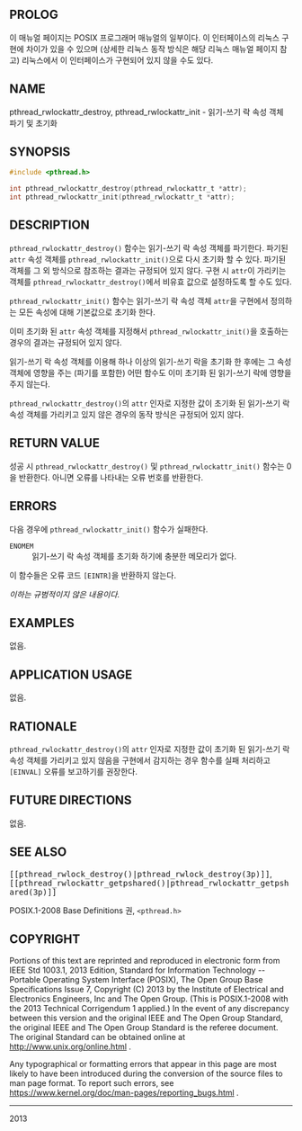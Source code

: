 ## PROLOG

이 매뉴얼 페이지는 POSIX 프로그래머 매뉴얼의 일부이다. 이 인터페이스의 리눅스 구현에 차이가 있을 수 있으며 (상세한 리눅스 동작 방식은 해당 리눅스 매뉴얼 페이지 참고) 리눅스에서 이 인터페이스가 구현되어 있지 않을 수도 있다.

## NAME

pthread_rwlockattr_destroy, pthread_rwlockattr_init - 읽기-쓰기 락 속성 객체 파기 및 초기화

## SYNOPSIS

```c
#include <pthread.h>

int pthread_rwlockattr_destroy(pthread_rwlockattr_t *attr);
int pthread_rwlockattr_init(pthread_rwlockattr_t *attr);
```

## DESCRIPTION

`pthread_rwlockattr_destroy()` 함수는 읽기-쓰기 락 속성 객체를 파기한다. 파기된 `attr` 속성 객체를 `pthread_rwlockattr_init()`으로 다시 초기화 할 수 있다. 파기된 객체를 그 외 방식으로 참조하는 결과는 규정되어 있지 않다. 구현 시 `attr`이 가리키는 객체를 `pthread_rwlockattr_destroy()`에서 비유효 값으로 설정하도록 할 수도 있다.

`pthread_rwlockattr_init()` 함수는 읽기-쓰기 락 속성 객체 `attr`을 구현에서 정의하는 모든 속성에 대해 기본값으로 초기화 한다.

이미 초기화 된 `attr` 속성 객체를 지정해서 `pthread_rwlockattr_init()`을 호출하는 경우의 결과는 규정되어 있지 않다.

읽기-쓰기 락 속성 객체를 이용해 하나 이상의 읽기-쓰기 락을 초기화 한 후에는 그 속성 객체에 영향을 주는 (파기를 포함한) 어떤 함수도 이미 초기화 된 읽기-쓰기 락에 영향을 주지 않는다.

`pthread_rwlockattr_destroy()`의 `attr` 인자로 지정한 값이 초기화 된 읽기-쓰기 락 속성 객체를 가리키고 있지 않은 경우의 동작 방식은 규정되어 있지 않다.

## RETURN VALUE

성공 시 `pthread_rwlockattr_destroy()` 및 `pthread_rwlockattr_init()` 함수는 0을 반환한다. 아니면 오류를 나타내는 오류 번호를 반환한다.

## ERRORS

다음 경우에 `pthread_rwlockattr_init()` 함수가 실패한다.

<dl>
<dt><code>ENOMEM</code></dt>
<dd>읽기-쓰기 락 속성 객체를 초기화 하기에 충분한 메모리가 없다.</dd>
</dl>

이 함수들은 오류 코드 `[EINTR]`을 반환하지 않는다.

<em>이하는 규범적이지 않은 내용이다.</em>

## EXAMPLES

없음.

## APPLICATION USAGE

없음.

## RATIONALE

`pthread_rwlockattr_destroy()`의 `attr` 인자로 지정한 값이 초기화 된 읽기-쓰기 락 속성 객체를 가리키고 있지 않음을 구현에서 감지하는 경우 함수를 실패 처리하고 `[EINVAL]` 오류를 보고하기를 권장한다.

## FUTURE DIRECTIONS

없음.

## SEE ALSO

<tt>[[pthread_rwlock_destroy()|pthread_rwlock_destroy(3p)]]</tt>, <tt>[[pthread_rwlockattr_getpshared()|pthread_rwlockattr_getpshared(3p)]]</tt>

POSIX.1-2008 Base Definitions 권, `<pthread.h>`

## COPYRIGHT

Portions of this text are reprinted and reproduced in electronic form from IEEE Std 1003.1, 2013 Edition, Standard for Information Technology -- Portable Operating System Interface (POSIX), The Open Group Base Specifications Issue 7, Copyright (C) 2013 by the Institute of Electrical and Electronics Engineers, Inc and The Open Group. (This is POSIX.1-2008 with the 2013 Technical Corrigendum 1 applied.) In the event of any discrepancy between this version and the original IEEE and The Open Group Standard, the original IEEE and The Open Group Standard is the referee document. The original Standard can be obtained online at http://www.unix.org/online.html .

Any typographical or formatting errors that appear in this page are most likely to have been introduced during the conversion of the source files to man page format. To report such errors, see https://www.kernel.org/doc/man-pages/reporting_bugs.html .

----

2013
